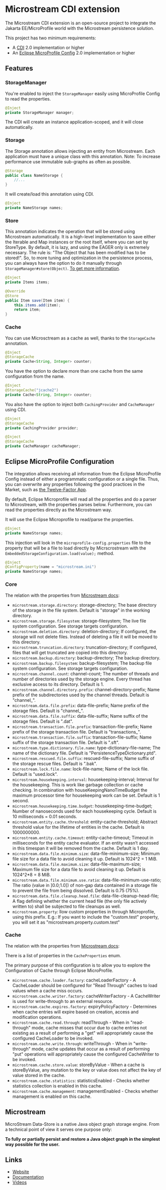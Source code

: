 # Microstream CDI extension

The Microstream CDI extension is an open-source project to integrate the Jakarta EE/MicroProfile world with the Microstream persistence solution.

This project has two minimum requirements:

* A [CDI](https://jakarta.ee/specifications/cdi/) 2.0 implementation or higher
* An [Eclipse MicroProfile Config](https://github.com/eclipse/microprofile-config) 2.0 implementation or higher

## Features

### StorageManager

You're enabled to inject the ```StorageManager``` easily using MicroProfile Config to read the properties.

```java
@Inject
private StorageManager manager;
```

The CDI will create an instance application-scoped, and it will close automatically.

### Storage

The Storage annotation allows injecting an entity from Microstream.
Each application must have a unique class with this annotation.
Note: To increase performance use immutable sub-graphs as often as possible.

```java
@Storage
public class NameStorage {
    //...
}
```

It will create/load this annotation using CDI.

```java
@Inject
private NameStorage names;
```

### Store

This annotation indicates the operation that will be stored using Microstream automatically.
It is a high-level implementation to save either the Iterable and Map instances or the root itself, where you can set by StoreType.
By default, it is lazy, and using the EAGER only is extremely necessary.
The rule is: "The Object that has been modified has to be stored!".
So, to more tuning and optimization in the persistence process, you can always have the option to do it manually through
```StorageManager#store(Object)```. 
[To get more information](https://docs.microstream.one/manual/storage/storing-data/index.html).

```java
@Inject
private Items items;

@Override
@Store
public Item save(Item item) {
    this.items.add(item);
    return item;
}

```

### Cache

You can use Microsctream as a cache as well, thanks to the ```StorageCache``` annotation.

```java
@Inject
@StorageCache
private Cache<String, Integer> counter;
```

You have the option to declare more than one cache from the same configuration from the name.

```java
@Inject
@StorageCache("jcache2")
private Cache<String, Integer> counter;
```

You also have the option to inject both ```CachingProvider``` and ```CacheManager``` using CDI.

```java
@Inject
@StorageCache
private CachingProvider provider;

@Inject
@StorageCache
private CacheManager cacheManager;
```

## Eclipse MicroProfile Configuration

The integration allows receiving all information from the Eclipse MicroProfile Config instead of either a programmatic
configuration or a single file.
Thus, you can overwrite any properties following the good practices in the Market, such as [the Twelve-Factor App](https://12factor.net/).

By default, Eclipse Microprofile will read all the properties and do a parser to Microstream, with the properties parses below. Furthermore,  you can read the properties directly as the Microstream way.

It will use the Eclipse Microprofile to read/parse the properties.

```java
@Inject
private NameStorage names;
```

This injection will look in the ```microprofile-config.properties``` file to the property that will be a file to load directly by Micrscrostream with the ``EmbeddedStorageConfiguration.load(value);`` method.

```java
@Inject
@ConfigProperty(name = "microstream.ini")
private NameStorage names;
```




### Core

The relation with the properties from [Microstream docs](https://docs.microstream.one/manual/storage/configuration/properties.html):

* ```microstream.storage.directory```: storage-directory; The base directory of the storage in the file system. Default is "storage" in the working directory.
* ```microstream.storage.filesystem```: storage-filesystem; The live file system configuration. See storage targets configuration.
* ```microstream.deletion.directory```: deletion-directory; If configured, the storage will not delete files. Instead of deleting a file it will be moved to this directory.
* ```microstream.truncation.directory```: truncation-directory; If configured, files that will get truncated are copied into this directory.
* ```microstream.backup.directory```: backup-directory; The backup directory.
* ```microstream.backup.filesystem```: backup-filesystem; The backup file system configuration. See storage targets configuration.
* ```microstream.channel.count```: channel-count; The number of threads and number of directories used by the storage engine. Every thread has exclusive access to its directory. Default is 1.
* ```microstream.channel.directory.prefix```: channel-directory-prefix; Name prefix of the subdirectories used by the channel threads. Default is "channel_".
* ```microstream.data.file.prefix```: data-file-prefix; Name prefix of the storage files. Default is "channel_".
* ```microstream.data.file.suffix```: data-file-suffix; Name suffix of the storage files. Default is ".dat".
* ```microstream.transaction.file.prefix```: transaction-file-prefix; Name prefix of the storage transaction file. Default is "transactions_".
* ```microstream.transaction.file.suffix```: transaction-file-suffix; Name suffix of the storage transaction file. Default is ".sft".
* ```microstream.type.dictionary.file.name```: type-dictionary-file-name; The name of the dictionary file. Default is "PersistenceTypeDictionary.ptd".
* ```microstream.rescued.file.suffix```: rescued-file-suffix; Name suffix of the storage rescue files. Default is ".bak".
* ```microstream.lock.file.name```: lock-file-name; Name of the lock file. Default is "used.lock".
* ```microstream.housekeeping.interval```: housekeeping-interval; Interval for the housekeeping. This is work like garbage collection or cache checking. In combination with houseKeepingNanoTimeBudget the maximum processor time for housekeeping work can be set. Default is 1 second.
* ```microstream.housekeeping.time.budget```: housekeeping-time-budget; Number of nanoseconds used for each housekeeping cycle. Default is 10 milliseconds = 0.01 seconds.
* ```microstream.entity.cache.threshold```: entity-cache-threshold; Abstract threshold value for the lifetime of entities in the cache. Default is 1000000000.
* ```microstream.entity.cache.timeout```: entity-cache-timeout; Timeout in milliseconds for the entity cache evaluator. If an entity wasn’t accessed in this timespan it will be removed from the cache. Default is 1 day.
* ```microstream.data.file.minimum.size```: data-file-minimum-size; Minimum file size for a data file to avoid cleaning it up. Default is 1024^2 = 1 MiB.
* ```microstream.data.file.maximum.size```: data-file-maximum-size; Maximum file size for a data file to avoid cleaning it up. Default is 1024^2*8 = 8 MiB.
* ```microstream.data.file.minimum.use.ratio```: data-file-minimum-use-ratio; The ratio (value in ]0.0;1.0]) of non-gap data contained in a storage file to prevent the file from being dissolved. Default is 0.75 (75%).
* ```microstream.data.file.cleanup.head.file```: data-file-cleanup-head-file; A flag defining whether the current head file (the only file actively written to) shall be subjected to file cleanups as well.
* ```microstream.property```: llow custom properties in through Microprofile, using this prefix. E.g.: If you want to include the "custom.test" property, you will set it as "microstream.property.custom.test"

### Cache

The relation with the properties from [Microstream docs](https://docs.microstream.one/manual/cache/configuration/properties.html):

There is a list of properties in the ```CacheProperties``` enum.

The primary purpose of this configuration is to allow you to explore the Configuration of Cache through Eclipse MicroProfile.
     
* ```microstream.cache.loader.factory```: cacheLoaderFactory - A CacheLoader should be configured for "Read Through" caches to load values when a cache miss occurs.
* ```microstream.cache.writer.factory```: cacheWriterFactory - A CacheWriter is used for write-through to an external resource.
* ```microstream.cache.expires.factory```: expiryPolicyFactory - Determines when cache entries will expire based on creation, access and modification operations.
* ```microstream.cache.read.through```: readThrough - When in "read-through" mode, cache misses that occur due to cache entries not existing as a result of performing a "get" will appropriately cause the configured CacheLoader to be invoked.
* ```microstream.cache.write.through```: writeThrough - When in "write-through" mode, cache updates that occur as a result of performing "put" operations will appropriately cause the configured CacheWriter to be invoked. 
* ```microstream.cache.store.value```: storeByValue - When a cache is storeByValue, any mutation to the key or value does not affect the key of value stored in the cache.
* ```microstream.cache.statistics```: statisticsEnabled - Checks whether statistics collection is enabled in this cache. 
* ```microstream.cache.management```: managementEnabled - Checks whether management is enabled on this cache. 

## Microstream

MicroStream Data-Store is a native Java object graph storage engine. From a technical point of view it serves one purpose only:

**To fully or partially persist and restore a Java object graph in the simplest way possible for the user.**

## Links

* [Website](https://microstream.one/)
* [Documentation](https://docs.microstream.one/manual/intro/welcome.html)
* [Videos](https://www.youtube.com/c/MicroStream)


